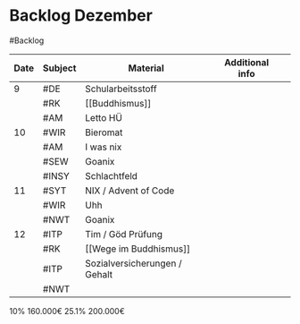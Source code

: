 # Backlog Dezember
#Backlog 

| Date | Subject | Material                      | Additional info |     |
| ---- | ------- | ----------------------------- | --------------- | --- |
| 9    | #DE     | Schularbeitsstoff             |                 |     |
|      | #RK     | [[Buddhismus]]                |                 |     |
|      | #AM     | Letto HÜ                      |                 |     |
| 10   | #WIR    | Bieromat                      |                 |     |
|      | #AM     | I was nix                     |                 |     |
|      | #SEW    | Goanix                        |                 |     |
|      | #INSY   | Schlachtfeld                  |                 |     |
| 11   | #SYT    | NIX / Advent of Code          |                 |     |
|      | #WIR    | Uhh                           |                 |     |
|      | #NWT    | Goanix                        |                 |     |
| 12   | #ITP    | Tim / Göd Prüfung             |                 |     |
|      | #RK     | [[Wege im Buddhismus]]        |                 |     |
|      | #ITP    | Sozialversicherungen / Gehalt |                 |     |
|      | #NWT    |                               |                 |     |
10% 160.000€ 
25.1% 200.000€